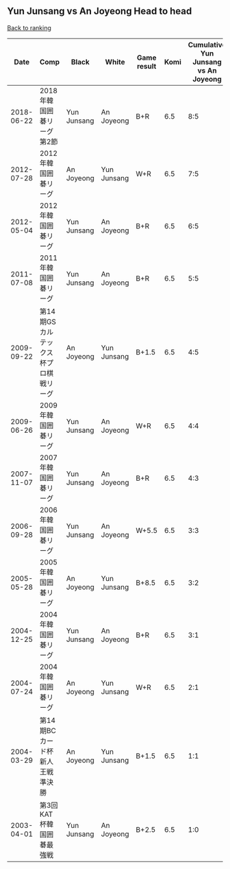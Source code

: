 ## Yun Junsang vs An Joyeong Head to head

[Back to ranking](../../index.md)




| **Date** | **Comp** | **Black** | **White** | **Game result** | **Komi** | **Cumulative Yun Junsang vs An Joyeong** | **Yun Junsang streak** | **An Joyeong streak** | 
| --- | --- | --- | --- | --- | --- | --- | --- | --- |
| 2018-06-22 | 2018年韓国囲碁リーグ第2節 | Yun Junsang | An Joyeong | B+R | 6.5 | 8:5 | 4 | 0 | 
| 2012-07-28 | 2012年韓国囲碁リーグ | An Joyeong | Yun Junsang | W+R | 6.5 | 7:5 | 3 | 0 | 
| 2012-05-04 | 2012年韓国囲碁リーグ | Yun Junsang | An Joyeong | B+R | 6.5 | 6:5 | 2 | 0 | 
| 2011-07-08 | 2011年韓国囲碁リーグ | Yun Junsang | An Joyeong | B+R | 6.5 | 5:5 | 1 | 0 | 
| 2009-09-22 | 第14期GSカルテックス杯プロ棋戦リーグ | An Joyeong | Yun Junsang | B+1.5 | 6.5 | 4:5 | 0 | 2 | 
| 2009-06-26 | 2009年韓国囲碁リーグ | Yun Junsang | An Joyeong | W+R | 6.5 | 4:4 | 0 | 1 | 
| 2007-11-07 | 2007年韓国囲碁リーグ | Yun Junsang | An Joyeong | B+R | 6.5 | 4:3 | 1 | 0 | 
| 2006-09-28 | 2006年韓国囲碁リーグ | Yun Junsang | An Joyeong | W+5.5 | 6.5 | 3:3 | 0 | 2 | 
| 2005-05-28 | 2005年韓国囲碁リーグ | An Joyeong | Yun Junsang | B+8.5 | 6.5 | 3:2 | 0 | 1 | 
| 2004-12-25 | 2004年韓国囲碁リーグ | Yun Junsang | An Joyeong | B+R | 6.5 | 3:1 | 2 | 0 | 
| 2004-07-24 | 2004年韓国囲碁リーグ | An Joyeong | Yun Junsang | W+R | 6.5 | 2:1 | 1 | 0 | 
| 2004-03-29 | 第14期BCカード杯新人王戦準決勝 | An Joyeong | Yun Junsang | B+1.5 | 6.5 | 1:1 | 0 | 1 | 
| 2003-04-01 | 第3回KAT杯韓国囲碁最強戦 | Yun Junsang | An Joyeong | B+2.5 | 6.5 | 1:0 | 1 | 0 |




